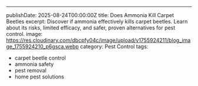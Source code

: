 ---
publishDate: 2025-08-24T00:00:00Z
title: Does Ammonia Kill Carpet Beetles
excerpt: Discover if ammonia effectively kills carpet beetles. Learn about its risks, limited efficacy, and safer, proven alternatives for pest control.
image: https://res.cloudinary.com/dbcpfy04c/image/upload/v1755924211/blog_image_1755924210_p6gsca.webp
category: Pest Control
tags:
  - carpet beetle control
  - ammonia safety
  - pest removal
  - home pest solutions